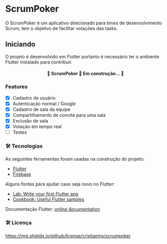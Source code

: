 # ScrumPoker

O ScrumPoker é um aplicativo direcionado para times de desenvolvimento Scrum, tem o objetivo de facilitar votações das tasks.

## Iniciando

O projeto é desenvolvido em Flutter portanto é necessário ter o ambiente Flutter instalado para contribuir.

<h4 align="center"> 
	🚧  ScrumPoker 🚀 Em construção...  🚧
</h4>

### Features
- [x] Cadastro de usuário
- [x] Autenticação normal / Google
- [x] Cadastro de sala da equipe
- [x] Compartilhamento de convite para uma sala
- [x] Exclusão de sala
- [x] Votação em tempo real
- [ ] Testes

### 🛠 Tecnologias
As seguintes ferramentas foram usadas na construção do projeto:
- [Flutter](https://flutter.dev/)
- [Firebase](https://firebase.google.com/?hl=pt-br)

Alguns fontes para ajudar caso seja novo no Flutter:
- [Lab: Write your first Flutter app](https://flutter.dev/docs/get-started/codelab)
- [Cookbook: Useful Flutter samples](https://flutter.dev/docs/cookbook)

Documentação Flutter:
[online documentation](https://flutter.dev/docs)

### 🛠 Licença
https://img.shields.io/github/license/cristianms/scrumpoker

